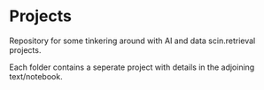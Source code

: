 # Projects
Repository for some tinkering around with AI and data scin.retrieval projects. 

Each folder contains a seperate project with details in the adjoining text/notebook. 
